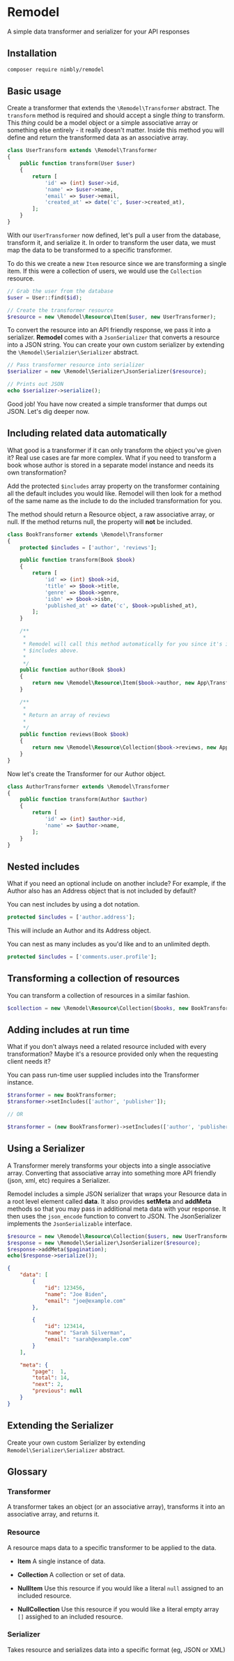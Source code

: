 # Remodel
A simple data transformer and serializer for your API responses

## Installation

```bash
composer require nimbly/remodel
```

## Basic usage

Create a transformer that extends the ```\Remodel\Transformer``` abstract. The ```transform``` method is required and should accept
a single *thing* to transform. This *thing* could be a model object or a simple associative array or something else entirely - it really doesn't matter. Inside this method you will define and return the transformed data as an associative array.


```php
class UserTransform extends \Remodel\Transformer
{
    public function transform(User $user)
    {
        return [
            'id' => (int) $user->id,
            'name' => $user->name,
            'email' => $user->email,
            'created_at' => date('c', $user->created_at),
        ];
    }
}
```

With our ```UserTransformer``` now defined, let's pull a user from the database, transform it, and serialize it. In order to transform the user data, we must map the data to be transformed to a specific transformer.

To do this we create a new ```Item``` resource since we are transforming a single item. If this were a collection of users, we would use the ```Collection``` resource.

```php
// Grab the user from the database
$user = User::find($id);

// Create the transformer resource
$resource = new \Remodel\Resource\Item($user, new UserTransformer);
```

To convert the resource into an API friendly response, we pass it into a serializer. **Remodel** comes with a ```JsonSerializer``` that converts a resource into a JSON string. You can create your own custom serializer by extending the ```\Remodel\Serialzier\Serializer``` abstract.

```php
// Pass transformer resource into serializer
$serializer = new \Remodel\Serializer\JsonSerializer($resource);

// Prints out JSON
echo $serializer->serialize();
```

Good job! You have now created a simple transformer that dumps out JSON. Let's dig deeper now.

## Including related data automatically
What good is a transformer if it can only transform the object you've given it? Real use cases are far more complex. What if you need to transform a book whose author is stored in a separate model instance and needs its own transformation?

Add the protected ```$includes``` array property on the transformer containing all the default includes you would like. Remodel will then look for a method of the same name as the include to do the included transformation for you.

The method should return a Resource object, a raw associative array, or null. If the method returns null, the property will **not** be included.

```php
class BookTransformer extends \Remodel\Transformer
{
    protected $includes = ['author', 'reviews'];

    public function transform(Book $book)
    {
        return [
            'id' => (int) $book->id,
            'title' => $book->title,
            'genre' => $book->genre,
            'isbn' => $book->isbn,
            'published_at' => date('c', $book->published_at),
        ];
    }

    /**
     * 
     * Remodel will call this method automatically for you since it's in the list of
     * $includes above.
     * 
     */
    public function author(Book $book)
    {
        return new \Remodel\Resource\Item($book->author, new App\Transformers\AuthorTransformer);
    }

    /**
     * 
     * Return an array of reviews
     * 
     */
    public function reviews(Book $book)
    {
        return new \Remodel\Resource\Collection($book->reviews, new App\Transformers\ReviewTransformer);
    }
}
```

Now let's create the Transformer for our Author object.

```php
class AuthorTransformer extends \Remodel\Transformer
{
    public function transform(Author $author)
    {
        return [
            'id' => (int) $author->id,
            'name' => $author->name,
        ];
    }
}
```

## Nested includes
What if you need an optional include on another include? For example, if the Author also has an Address object that is not included by default?

You can nest includes by using a dot notation.

```php
protected $includes = ['author.address'];
```
This will include an Author and its Address object.

You can nest as many includes as you'd like and to an unlimited depth.

```php
protected $includes = ['comments.user.profile'];
```

## Transforming a collection of resources

You can transform a collection of resources in a similar fashion.

```php
$collection = new \Remodel\Resource\Collection($books, new BookTransformer);
```

## Adding includes at run time
What if you don't always need a related resource included with every transformation? Maybe it's a resource
provided only when the requesting client needs it?

You can pass run-time user supplied includes into the Transformer instance.

```php
$transformer = new BookTransformer;
$transformer->setIncludes(['author', 'publisher']);

// OR

$transformer = (new BookTransformer)->setIncludes(['author', 'publisher']);
```

## Using a Serializer

A Transformer merely transforms your objects into a single associative array. Converting that associative array into
something more API friendly (json, xml, etc) requires a Serializer.

Remodel includes a simple JSON serializer that wraps your Resource data in a root level element called **data**. It also
provides **setMeta** and **addMeta** methods so that you may pass in additional meta data with your response. It then uses
the ```json_encode``` function to convert to JSON. The JsonSerializer implements the ```JsonSerializable``` interface.

```php
$resource = new \Remodel\Resource\Collection($users, new UserTransformer);
$response = new \Remodel\Serializer\JsonSerializer($resource);
$response->addMeta($pagination);
echo($response->serialize());
```
```json
{
    "data": [
        {
            "id": 123456,
            "name": "Joe Biden",
            "email": "joe@example.com"
        },

        {
            "id": 123414,
            "name": "Sarah Silverman",
            "email": "sarah@example.com"
        }
    ],

    "meta": {
        "page":  1,
        "total": 14,
        "next": 2,
        "previous": null
    }
}
```

## Extending the Serializer
Create your own custom Serializer by extending ```Remodel\Serializer\Serializer``` abstract.


## Glossary

### Transformer
A transformer takes an object (or an associative array), transforms it into an associative array, and returns it.

### Resource
A resource maps data to a specific transformer to be applied to the data.

* **Item**
A single instance of data.

* **Collection**
A collection or set of data.

* **NullItem**
Use this resource if you would like a literal ```null``` assigned to an included resource.

* **NullCollection**
Use this resource if you would like a literal empty array ```[]``` assighed to an included resource.

### Serializer
Takes resource and serializes data into a specific format (eg, JSON or XML)